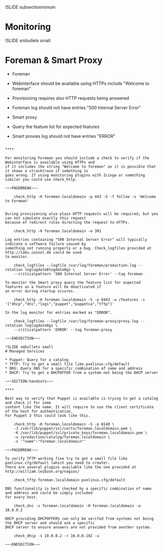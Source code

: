 !SLIDE subsectionnonum
# Monitoring

!SLIDE smbullets small
# Foreman & Smart Proxy

* Foreman
 * Webinterface should be available using HTTPs include "Welcome to foreman"
 * Provisioning requires also HTTP requests being answered
 * Foreman log should not have entries "500 Internal Server Error"

* Smart proxy
 * Query the feature list for expected features
 * Smart proxies log should not have entries "ERROR"

~~~SECTION:handouts~~~

****

For monitoring Foreman you should include a check to verify if the Webinterface is available using HTTPs and
if it includes the string "Welcome to foreman" as it is possible that it shows a stracktrace if something is
goes wrong. If using monitoring plugins with Icinga or something similar you could use check_http.

~~~PAGEBREAK~~~

    check_http -H foreman.localdomain -p 443 -S -f follow -s 'Welcome to Foreman'


During provisioning also plain HTTP requests will be required, but you can not simulate exactly this request
because of redirect rules directing the request to HTTPs.

    check_http -H foreman.localdomain -e 301

Log entries containing "500 Internal Server Error" will typically indicate a software failure caused by
something not running properly or a bug. Check_logfiles provided at http://labs.consol.de could be used
to monitor.

    check_logfiles --logfile /var/log/foreman/production.log --rotation loglogdate8logdate8gz \
    --criticalpattern '500 Internal Server Error' --tag foreman

To monitor the Smart proxy query the feature list for expected features as a feature will be deactivated if
an error during startup occures.

    check_http -H foreman.localdomain -S -p 8443 -u /features -s '["dhcp","dns","logs","puppet","puppetca","tftp"]'

In the log monitor for entries marked as "ERROR".

    check_logfiles --logfile /var/log/foreman-proxy/proxy.log --rotation loglogdate8gz \
    --criticalpattern 'ERROR' --tag foreman-proxy

~~~ENDSECTION~~~

!SLIDE smbullets small
# Managed Services

* Puppet: Query for a catalog
* TFTP: Try to get a small file like pxelinux.cfg/default
* DNS: Query DNS for a specific combination of name and address
* DHCP: Try to get a DHCPOFFER from a system not being the DHCP server

~~~SECTION:handouts~~~

****

Best way to verify that Puppet is available is trying to get a catalog and check it for some
content like the name. It will require to use the client certificate of the host for authentication.
For Puppet 3 this could look like this.

    check_http -H foreman.localdomain -S -p 8140 \ 
    -J /var/lib/puppet/ssl/certs/foreman.localdomain.pem \
    -K /var/lib/puppet/ssl/private_keys/foreman.localdomain.pem \
    -u /production/catalog/foreman.localdomain \
    -s '"name":"foreman.localdomain"'

~~~PAGEBREAK~~~

To verify TFTP working fine try to get a small file like pxelinux.cfg/default (which you need to create).
There are several plugins available like the one provided at http://william.leibzon.org/nagios/

    check_tftp foreman.localdomain pxelinux.cfg/default

DNS functionality is best checked by a specific combination of name and address and could be simply included
for every host.

    check_dns -s foreman.localdomain -H foreman.localdomain -a 10.0.0.2

DHCP providing DHCPOFFERS can only be verifed from systems not being the DHCP server and should ask a specific
DHCP server to ensure answers are not provided from another system.

    check_dhcp -s 10.0.0.2 -r 10.0.0.102 -u

~~~ENDSECTION~~~
